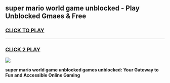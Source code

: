 
## super mario world game unblocked - Play Unblocked Gmaes & Free
<h3>
<a href="https://premium.freeplayer.one?title=super_mario_world_game_unblocked&ref=20F">CLICK TO PLAY</a></h3>
<hr>

<h3>
<a href="https://premium.freeplayer.one?title=super_mario_world_game_unblocked&ref=20F">CLICK 2 PLAY</a>
  
</h3>

<a href="https://premium.freeplayer.one?title=super_mario_world_game_unblocked&ref=20F/"><img src="https://clearcache.store/games.png"></a>


**super mario world game unblocked games unblocked: Your Gateway to Fun and Accessible Online Gaming**
